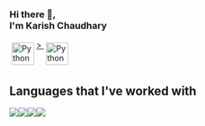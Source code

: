 ### Hi there 👋,<br>**I'm Karish Chaudhary**<br>
<p align="left">
 <a href="www.linkedin.com/in/karish-chaudhary/"> <img src="https://img.icons8.com/fluency/48/000000/linkedin.png" alt="Python" height="40" style="vertical-align:top; margin:4px"</a>> 
 <a href="mailto:karish.ch15@gmail.com"> <img src="https://img.icons8.com/color/48/000000/gmail-new.png" alt="Python" height="40" style="vertical-align:top; margin:4px"></a>
</p>

## **Languages that I've worked with**
<img src="https://img.icons8.com/color/48/000000/c-programming.png"/><img src="https://img.icons8.com/color/48/000000/c-plus-plus-logo.png"/><img src="https://img.icons8.com/color/48/000000/python--v2.png"/><img src="https://img.icons8.com/color/48/000000/git.png"/>


